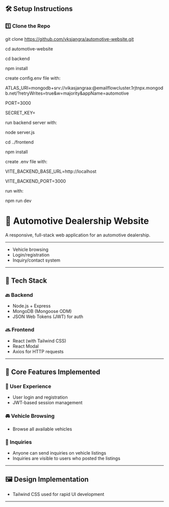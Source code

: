 
## 🛠️ Setup Instructions

### 1️⃣ Clone the Repo

git clone https://github.com/vksjangra/automotive-website.git

cd automotive-website

cd backend

npm install

create config.env file with:

ATLAS_URI=mongodb+srv://vikasjangraa:<password>@emailflowcluster.1rjtnpx.mongodb.net/?retryWrites=true&w=majority&appName=automotive

PORT=3000

SECRET_KEY=



run backend server with:

node server.js

cd ../frontend

npm install

create .env file with:

VITE_BACKEND_BASE_URL=http://localhost

VITE_BACKEND_PORT=3000



run with:

npm run dev



# 🚗 Automotive Dealership Website

A responsive, full-stack web application for an automotive dealership.

---

- Vehicle browsing
- Login/registration
- Inquiry/contact system

---

## 🧰 Tech Stack

### 🔙 Backend
- Node.js + Express
- MongoDB (Mongoose ODM)
- JSON Web Tokens (JWT) for auth

### 🔜 Frontend
- React (with Tailwind CSS)
- React Modal
- Axios for HTTP requests

---

## 🚀 Core Features Implemented

### 🔐 User Experience
- User login and registration
- JWT-based session management

### 🚘 Vehicle Browsing
- Browse all available vehicles

### 💬 Inquiries
- Anyone can send inquiries on vehicle listings
- Inquiries are visible to users who posted the listings

---

## 🖼️ Design Implementation

- Tailwind CSS used for rapid UI development

---